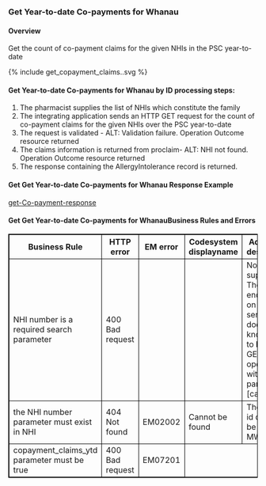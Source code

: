 

### Get Year-to-date Co-payments for Whanau

#### Overview

Get the count of co-payment claims for the given NHIs in the PSC year-to-date
<div>
{% include get_copayment_claims..svg %}
</div>



####  Get Year-to-date Co-payments for Whanau by ID processing steps:

1. The pharmacist supplies the list of NHIs which constitute the family
2. The integrating application sends an HTTP GET request for the count of co-payment claims for the given NHIs over the PSC year-to-date
3. The request is validated - ALT: Validation failure. Operation Outcome resource returned
4. The claims information is returned from proclaim- ALT: NHI not found. Operation Outcome resource returned<br />
5. The response containing the AllergyIntolerance record is returned.



####  Get Get Year-to-date Co-payments for Whanau Response Example 
[get-Co-payment-response](Bundle-MD11223344.json.html)


<h4>Get Get Year-to-date Co-payments for WhanauBusiness Rules and Errors</h4>
<table>
<style>
table, th, td {
  border: 1px solid black;
  border-collapse: collapse;
}
</style>
<tr><th> Business Rule </th>

<th> HTTP error </th>
<th> EM error </th>
<th> Codesystem displayname </th>
<th> Additional description </th>
</tr>

<tr><td> NHI number is a required search parameter </td>
<td> 400 Bad request </td>
<td>  </td>
<td> </td>
<td> Not supported. The FHIR endpoint on this server does not know how to handle GET operation with parameters [category] </td></tr>

<tr><td> the NHI number parameter must exist in NHI </td>
<td> 404 Not found </td>
<td> EM02002 </td>
<td> Cannot be found </td>
<td> The MWS id cannot be found in MWS </td></tr>

<tr><td>copayment_claims_ytd parameter must be  true </td>
<td> 400 Bad request </td>
<td> EM07201 </td>

</table>
